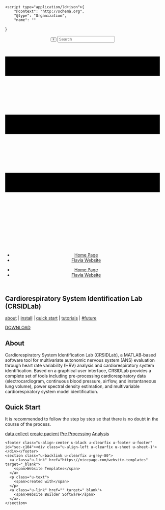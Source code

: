 <!DOCTYPE html>
<html style="font-size: 16px;">
  <head>
    <meta name="viewport" content="width=device-width, initial-scale=1.0">
    <meta charset="utf-8">
    <meta name="keywords" content="​​Cardiorespiratory System Identification Lab (CRSIDLab), About​, Quick Start">
    <meta name="description" content="">
    <meta name="page_type" content="np-template-header-footer-from-plugin">
    <title>Home Page</title>
    <link rel="stylesheet" href="nicepage.css" media="screen">
<link rel="stylesheet" href="Home-Page.css" media="screen">
    <script class="u-script" type="text/javascript" src="jquery.js" defer=""></script>
    <script class="u-script" type="text/javascript" src="nicepage.js" defer=""></script>
    <meta name="generator" content="Nicepage 4.2.6, nicepage.com">
    <link id="u-theme-google-font" rel="stylesheet" href="https://fonts.googleapis.com/css?family=Roboto:100,100i,300,300i,400,400i,500,500i,700,700i,900,900i|Open+Sans:300,300i,400,400i,600,600i,700,700i,800,800i">
    <link id="u-page-google-font" rel="stylesheet" href="https://fonts.googleapis.com/css?family=Montserrat:100,100i,200,200i,300,300i,400,400i,500,500i,600,600i,700,700i,800,800i,900,900i">
    
    
    
    
    <script type="application/ld+json">{
		"@context": "http://schema.org",
		"@type": "Organization",
		"name": ""
}</script>
    <meta name="theme-color" content="#478ac9">
    <meta property="og:title" content="Home Page">
    <meta property="og:type" content="website">
  </head>
  <body data-home-page="Home-Page.html" data-home-page-title="Home Page" class="u-body u-overlap u-overlap-contrast u-overlap-transparent"><header class="u-black u-clearfix u-header u-header" id="sec-89f7"><div class="u-clearfix u-sheet u-sheet-1">
        <form action="#" method="get" class="u-border-1 u-border-black u-grey-60 u-radius-9 u-search u-search-left u-search-1">
          <button class="u-search-button" type="submit">
            <span class="u-search-icon u-spacing-10 u-text-white">
              <svg class="u-svg-link" preserveAspectRatio="xMidYMin slice" viewBox="0 0 56.966 56.966"><use xmlns:xlink="http://www.w3.org/1999/xlink" xlink:href="#svg-f9e5"></use></svg>
              <svg id="svg-f9e5" x="0px" y="0px" viewBox="0 0 56.966 56.966" style="enable-background:new 0 0 56.966 56.966;" class="u-svg-content"><path d="M55.146,51.887L41.588,37.786c3.486-4.144,5.396-9.358,5.396-14.786c0-12.682-10.318-23-23-23s-23,10.318-23,23  s10.318,23,23,23c4.761,0,9.298-1.436,13.177-4.162l13.661,14.208c0.571,0.593,1.339,0.92,2.162,0.92  c0.779,0,1.518-0.297,2.079-0.837C56.255,54.982,56.293,53.08,55.146,51.887z M23.984,6c9.374,0,17,7.626,17,17s-7.626,17-17,17  s-17-7.626-17-17S14.61,6,23.984,6z"></path></svg>
            </span>
          </button>
          <input class="u-search-input u-text-white u-search-input-1" type="search" name="search" value="" placeholder="Search">
        </form>
        <nav class="u-menu u-menu-dropdown u-offcanvas u-menu-1">
          <div class="menu-collapse" style="font-size: 1rem; letter-spacing: 0px;">
            <a class="u-button-style u-custom-left-right-menu-spacing u-custom-padding-bottom u-custom-top-bottom-menu-spacing u-nav-link u-text-active-palette-1-base u-text-hover-palette-2-base" href="#">
              <svg viewBox="0 0 24 24"><use xmlns:xlink="http://www.w3.org/1999/xlink" xlink:href="#menu-hamburger"></use></svg>
              <svg version="1.1" xmlns="http://www.w3.org/2000/svg" xmlns:xlink="http://www.w3.org/1999/xlink"><defs><symbol id="menu-hamburger" viewBox="0 0 16 16" style="width: 16px; height: 16px;"><rect y="1" width="16" height="2"></rect><rect y="7" width="16" height="2"></rect><rect y="13" width="16" height="2"></rect>
</symbol>
</defs></svg>
            </a>
          </div>
          <div class="u-custom-menu u-nav-container">
            <ul class="u-nav u-unstyled u-nav-1"><li class="u-nav-item"><a class="u-button-style u-nav-link u-text-active-palette-1-base u-text-hover-palette-2-base" href="Home-Page.html" style="padding: 10px 20px;">Home Page</a>
</li><li class="u-nav-item"><a class="u-button-style u-nav-link u-text-active-palette-1-base u-text-hover-palette-2-base" href="http://flavia.website/" target="_blank" style="padding: 10px 20px;">Flavia Website</a>
</li></ul>
          </div>
          <div class="u-custom-menu u-nav-container-collapse">
            <div class="u-black u-container-style u-inner-container-layout u-opacity u-opacity-95 u-sidenav">
              <div class="u-inner-container-layout u-sidenav-overflow">
                <div class="u-menu-close"></div>
                <ul class="u-align-center u-nav u-popupmenu-items u-unstyled u-nav-2"><li class="u-nav-item"><a class="u-button-style u-nav-link" href="Home-Page.html" style="padding: 10px 20px;">Home Page</a>
</li><li class="u-nav-item"><a class="u-button-style u-nav-link" href="http://flavia.website/" target="_blank" style="padding: 10px 20px;">Flavia Website</a>
</li></ul>
              </div>
            </div>
            <div class="u-black u-menu-overlay u-opacity u-opacity-70"></div>
          </div>
        </nav>
      </div></header>
    <section class="u-align-center u-clearfix u-image u-shading u-section-1" id="carousel_f929" src="" data-image-width="640" data-image-height="382">
      <div class="u-clearfix u-sheet u-valign-middle-xs u-sheet-1">
        <h1 class="u-custom-font u-font-montserrat u-text u-text-body-alt-color u-title u-text-1"> Cardiorespiratory System Identification Lab (CRSIDLab)</h1>
        <p class="u-large-text u-text u-text-body-alt-color u-text-font u-text-variant u-text-2">
          <a href="Home-Page.html#sec-0f56" data-page-id="165599058" class="u-active-none u-border-0 u-btn u-button-link u-button-style u-hover-none u-none u-text-body-alt-color u-btn-1">about</a> | <a href="https://nicepage.com/web-design" class="u-active-none u-border-none u-btn u-button-link u-button-style u-hover-none u-none u-text-body-alt-color u-btn-2">install</a> | <a href="Home-Page.html#sec-f00c" data-page-id="165599058" class="u-active-none u-border-none u-btn u-button-link u-button-style u-hover-none u-none u-text-body-alt-color u-btn-3">quick start</a> | <a href="https://nicepage.com/c/tiles-website-templates" class="u-active-none u-border-none u-btn u-button-link u-button-style u-hover-none u-none u-text-body-alt-color u-btn-4">tutorials</a> | <a href="https://nicepage.com/c/text-button-html-templates" class="u-active-none u-border-none u-btn u-button-link u-button-style u-hover-none u-none u-text-body-alt-color u-btn-5">#future</a>
        </p>
        <a href="https://drive.google.com/drive/folders/19stw2MjDaB3NCru6EIzkkccvba8_HJfD" class="u-active-white u-border-2 u-border-white u-btn u-button-style u-hover-white u-none u-text-active-black u-text-body-alt-color u-text-hover-black u-btn-6">DOWNLOAD</a>
      </div>
    </section>
    <section class="u-black u-clearfix u-section-2" id="sec-0f56">
      <div class="u-clearfix u-sheet u-sheet-1">
        <h1 class="u-align-center u-text u-text-default u-title u-text-1">About </h1>
        <div class="u-container-style u-grey-10 u-group u-group-1">
          <div class="u-container-layout u-container-layout-1">
            <p class="u-align-center u-text u-text-2"> Cardiorespiratory System Identification Lab (CRSIDLab), a MATLAB-based software tool for multivariate autonomic nervous system (ANS) evaluation through heart rate variability (HRV) analysis and cardiorespiratory system identification. Based on a graphical user interface, CRSIDLab provides a complete set of tools including pre-processing cardiorespiratory data (electrocardiogram, continuous blood pressure, airflow, and instantaneous lung volume), power spectral density estimation, and multivariable cardiorespiratory system model identification.</p>
          </div>
        </div>
      </div>
    </section>
    <section class="u-align-center u-black u-clearfix u-section-3" src="" id="sec-f00c">
      <div class="u-align-center u-clearfix u-sheet u-sheet-1">
        <h2 class="u-text u-text-default u-text-1">Quick Start</h2>
        <p class="u-text u-text-2"> It is recommended to follow the step by step so that there is no doubt in the course of the process.</p>
        <a href="Data-Collect.html" data-page-id="31817780" class="u-border-none u-btn u-button-style u-palette-5-light-1 u-btn-1"> data collect</a>
        <a href="#" class="u-border-none u-btn u-button-style u-palette-5-light-1 u-btn-2">create pacient</a>
        <a href="#" class="u-border-none u-btn u-button-style u-palette-5-light-1 u-btn-3">Pre Processing</a>
        <a href="#" class="u-border-none u-btn u-button-style u-palette-5-light-1 u-btn-4">Analysis</a>
      </div>
    </section>
    
    
    <footer class="u-align-center u-black u-clearfix u-footer u-footer" id="sec-c104"><div class="u-align-left u-clearfix u-sheet u-sheet-1"></div></footer>
    <section class="u-backlink u-clearfix u-grey-80">
      <a class="u-link" href="https://nicepage.com/website-templates" target="_blank">
        <span>Website Templates</span>
      </a>
      <p class="u-text">
        <span>created with</span>
      </p>
      <a class="u-link" href="" target="_blank">
        <span>Website Builder Software</span>
      </a>. 
    </section>
  </body>
</html>
